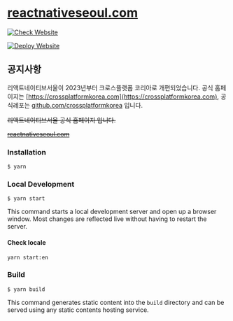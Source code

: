 # [reactnativeseoul.com](https://reactnativeseoul.com)

[![Check Website](https://github.com/react-native-seoul/reactnativeseoul.com/actions/workflows/ci.yml/badge.svg)](https://github.com/react-native-seoul/reactnativeseoul.com/actions/workflows/ci.yml)

[![Deploy Website](https://github.com/react-native-seoul/reactnativeseoul.com/actions/workflows/deploy.yml/badge.svg)](https://github.com/react-native-seoul/reactnativeseoul.com/actions/workflows/deploy.yml)

## 공지사항
리액트네이티브서울이 2023년부터 크로스플랫폼 코리아로 개편되었습니다.
공식 홈페이지는 [https://crossplatformkorea.com](https://crossplatformkorea.com), 공식레포는 [github.com/crossplatformkorea](https://github.com/crossplatformkorea) 입니다.

~~리액트네이티브서울 공식 홈페이지 입니다.~~

~~[reactnativeseoul.com](https://reactnativeseoul.com)~~

### Installation

```
$ yarn
```

### Local Development

```
$ yarn start
```

This command starts a local development server and open up a browser window. Most changes are reflected live without having to restart the server.

#### Check locale

```
yarn start:en
```

### Build

```
$ yarn build
```

This command generates static content into the `build` directory and can be served using any static contents hosting service.

